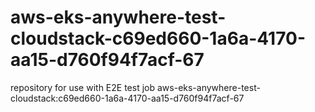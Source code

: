 # aws-eks-anywhere-test-cloudstack-c69ed660-1a6a-4170-aa15-d760f94f7acf-67
repository for use with E2E test job aws-eks-anywhere-test-cloudstack:c69ed660-1a6a-4170-aa15-d760f94f7acf-67
